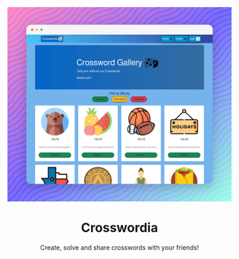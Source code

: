 <p align="center">
  <img src="public/img/banner.png" />
</p>

<h1 align="center">Crosswordia</h1>
<p align="center">
  Create, solve and share crosswords with your friends!
</p>
